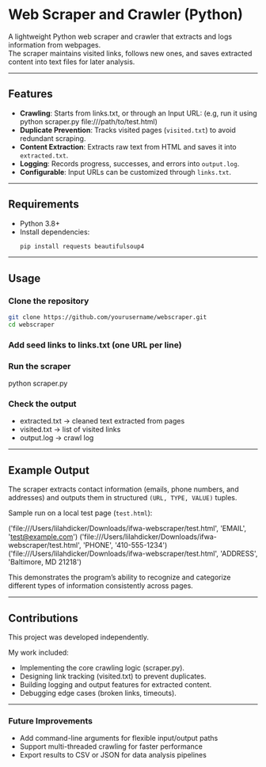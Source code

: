 # Web Scraper and Crawler (Python)

A lightweight Python web scraper and crawler that extracts and logs information from webpages.  
The scraper maintains visited links, follows new ones, and saves extracted content into text files for later analysis.  

---

## Features
- **Crawling**: Starts from links.txt, or through an Input URL: (e.g, run it using python scraper.py file:///path/to/test.html)
- **Duplicate Prevention**: Tracks visited pages (`visited.txt`) to avoid redundant scraping.  
- **Content Extraction**: Extracts raw text from HTML and saves it into `extracted.txt`.  
- **Logging**: Records progress, successes, and errors into `output.log`.  
- **Configurable**: Input URLs can be customized through `links.txt`.  

---

## Requirements
- Python 3.8+  
- Install dependencies:  
  ```bash
  pip install requests beautifulsoup4
---
## Usage

### Clone the repository
```bash
git clone https://github.com/yourusername/webscraper.git
cd webscraper
```
### Add seed links to links.txt (one URL per line)

### Run the scraper

python scraper.py

### Check the output

- extracted.txt → cleaned text extracted from pages
- visited.txt → list of visited links
- output.log → crawl log

---
## Example Output

The scraper extracts contact information (emails, phone numbers, and addresses) and outputs them in structured `(URL, TYPE, VALUE)` tuples.

Sample run on a local test page (`test.html`):

('file:///Users/lilahdicker/Downloads/ifwa-webscraper/test.html', 'EMAIL', 'test@example.com')
('file:///Users/lilahdicker/Downloads/ifwa-webscraper/test.html', 'PHONE', '410-555-1234')
('file:///Users/lilahdicker/Downloads/ifwa-webscraper/test.html', 'ADDRESS', 'Baltimore, MD 21218')

This demonstrates the program’s ability to recognize and categorize different types of information consistently across pages.


---
## Contributions

This project was developed independently.

My work included:
- Implementing the core crawling logic (scraper.py).
- Designing link tracking (visited.txt) to prevent duplicates.
- Building logging and output features for extracted content.
- Debugging edge cases (broken links, timeouts).

--- 

### Future Improvements

- Add command-line arguments for flexible input/output paths
- Support multi-threaded crawling for faster performance
- Export results to CSV or JSON for data analysis pipelines





